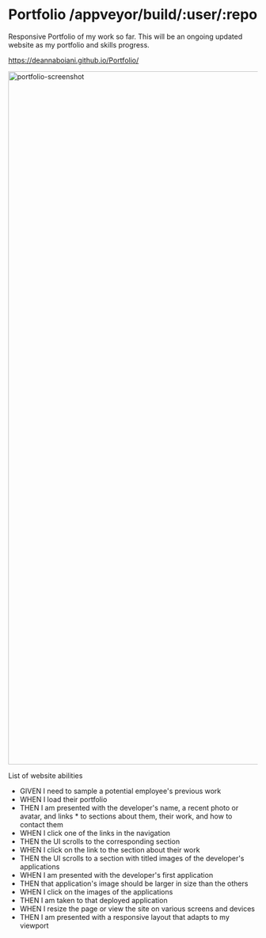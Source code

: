 # Portfolio 	/appveyor/build/:user/:repo
Responsive Portfolio of my work so far. This will be an ongoing updated website as my portfolio and skills progress.

https://deannaboiani.github.io/Portfolio/

<img width="1401" alt="portfolio-screenshot" src="https://user-images.githubusercontent.com/89818334/134292718-3ea09779-5473-4aea-be41-62765fd95775.png">


List of website abilities

* GIVEN I need to sample a potential employee's previous work
* WHEN I load their portfolio
* THEN I am presented with the developer's name, a recent photo or avatar, and links * to sections about them, their work, and how to contact them
* WHEN I click one of the links in the navigation
* THEN the UI scrolls to the corresponding section
* WHEN I click on the link to the section about their work
* THEN the UI scrolls to a section with titled images of the developer's applications
* WHEN I am presented with the developer's first application
* THEN that application's image should be larger in size than the others
* WHEN I click on the images of the applications
* THEN I am taken to that deployed application
* WHEN I resize the page or view the site on various screens and devices
* THEN I am presented with a responsive layout that adapts to my viewport
